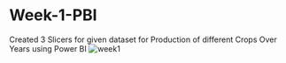 # Week-1-PBI
Created 3 Slicers  for given dataset for Production of different Crops Over Years​ ​using Power BI
![week1](https://github.com/user-attachments/assets/4883f568-4722-4aef-a3da-d1802eacdbbf)

